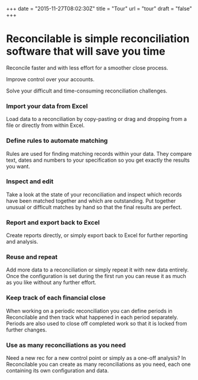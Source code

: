 +++
date = "2015-11-27T08:02:30Z"
title = "Tour"
url = "tour"
draft = "false"
+++

# Reconcilable is simple reconciliation software that will save you time

Reconcile faster and with less effort for a smoother close process.

Improve control over your accounts.

Solve your difficult and time-consuming reconciliation challenges.

### Import your data from Excel

Load data to a reconciliation by copy-pasting or drag and dropping from a file or directly from within Excel.

### Define rules to automate matching

Rules are used for finding matching records within your data. They compare text, dates and numbers to your specification so you get exactly the results you want.

### Inspect and edit

Take a look at the state of your reconciliation and inspect which records have been matched together and which are outstanding. Put together unusual or difficult matches by hand so that the final results are perfect.

### Report and export back to Excel

Create reports directly, or simply export back to Excel for further reporting and analysis.

### Reuse and repeat

Add more data to a reconciliation or simply repeat it with new data entirely. Once the configuration is set during the first run you can reuse it as much as you like without any further effort.

### Keep track of each financial close

When working on a periodic reconciliation you can define periods in Reconcilable and then track what happened in each period separately. Periods are also used to close off completed work so that it is locked from further changes.

### Use as many reconciliations as you need

Need a new rec for a new control point or simply as a one-off analysis? In Reconcilable you can create as many reconciliations as you need, each one containing its own configuration and data.
